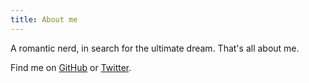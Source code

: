 ```yaml
---
title: About me
---
```


A romantic nerd, in search for the ultimate dream. That's all about me.

Find me on [GitHub](https://github.com/muan) or [Twitter](https://twitter.com/muanchiou).
